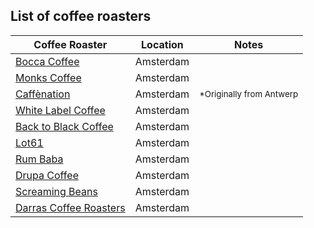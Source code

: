 ## List of coffee roasters

Coffee Roaster | Location | Notes
-------------- | -------- | ------
[Bocca Coffee](https://www.bocca.nl/) | Amsterdam | 
[Monks Coffee](https://monkscoffee.nl) | Amsterdam | 
[Caffènation](https://caffenation.be/) | Amsterdam | <sup>*Originally from Antwerp</sup>
[White Label Coffee](https://whitelabelcoffee.nl/) | Amsterdam |
[Back to Black Coffee](https://backtoblackcoffee.nl/)  | Amsterdam |
[Lot61](https://lotsixtyone.com/) | Amsterdam |
[Rum Baba](https://www.rumbaba.nl/) | Amsterdam |
[Drupa Coffee](http://www.drupacoffee.com/) | Amsterdam |
[Screaming Beans](https://screamingbeans.nl/en/) | Amsterdam |
[Darras Coffee Roasters](https://darrascoffeeroasters.nl/) | Amsterdam |
